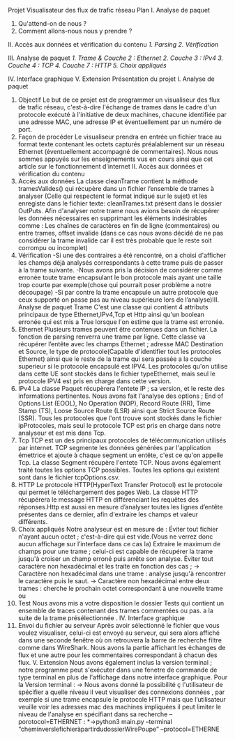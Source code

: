 Projet Visualisateur des flux de trafic réseau 
Plan 
I. Analyse de paquet 
1. Qu'attend-on de nous ?
2. Comment allons-nous nous y prendre ?

II. Accès aux données et vérification du contenu 
*1. Parsing*
*2. Vérification*

III. Analyse de paquet 
*1. Trame & Couche 2 : Ethernet*
*2. Couche 3 : IPv4*
*3. Couche 4 : TCP*
*4. Couche 7 : HTTP*
*5. Choix appliqués*

IV. Interface graphique 
V. Extension 
Présentation du projet 
I. Analyse de paquet 
1. Objectif 
Le but de ce projet est de programmer un visualiseur des flux de trafic réseau, c'est-à-dire l'échange de trames dans le cadre d'un protocole
exécuté à l'initiative de deux machines, chacune identifiée par une adresse MAC, une adresse IP et éventuellement par un numéro de port. 
2. Façon de procéder 
Le visualiseur prendra en entrée un fichier trace au format texte contenant les octets capturés préalablement sur un réseau Ethernet
(éventuellement accompagné de commentaires). Nous nous sommes appuyés sur les enseignements vus en cours ainsi que cet article sur le
fonctionnement d'internet 
II. Accès aux données et vérification du contenu 
1. Accès aux données 
La classe cleanTrame contient la méthode tramesValides() qui récupère dans un fichier l’ensemble de trames à analyser (Celle qui respectent le
format indiqué sur le sujet) et les enregiste dans le fichier texte: cleanTrames.txt présent dans le dossier OutPuts. Afin d'analyser notre trame
nous avions besoin de récupérer les données nécessaires en supprimant les éléments indésirables comme : 
Les chaînes de caractères en fin de ligne (commentaires) ou entre trames,
offset invalide (dans ce cas nous avons décidé de ne pas considérer la trame invalide car il est très probable que le reste soit corrompu ou
incomplet) 
2. Vérification 
-Si une des contraires a été rencontré, on a choisi d'afficher les champs déjà analysés correspondants à cette trame puis de passer à la trame
suivante. -Nous avons pris la décision de considérer comme erronée toute trame encapsulant le bon protocole mais ayant une taille trop courte
par exemple(chose qui pourrait poser problème a notre découpage) -Si par contre la trame encapsule un autre protocole que ceux supporté on
passe pas au niveau supérieure lors de l’analyse)III. Analyse de paquet 
Trame 
C'est une classe qui contient 4 attributs principaux de type Ethernet,IPv4,Tcp et Http ainsi qu'un boolean erronée qui est mis a True lorsque l'on
estime que la trame est erronée. 
1. Ethernet 
Plusieurs trames peuvent être contenues dans un fichier. La fonction de parsing renverra une trame par ligne. Cette classe va récupérer l’entête
avec les champs Ethernet ; adresse MAC Destination et Source, le type de protocole(Capable d'identifier tout les protocoles Ethernet) ainsi que le
reste de la trame qui sera passée a la couche superieur si le protocole encapsulé est IPV4. Les protocoles qu'on utilise dans cette UE sont stockés
dans le fichier typeEthernet, mais seul le protocole IPV4 est pris en charge dans cette version. 
2. IPv4 
La classe Paquet récupèrera l'entete IP ; sa version, et le reste des informations pertinentes. Nous avons fait l'analyse des options ; End of Options
List (EOOL), No Operation (NOP), Record Route (RR), Time Stamp (TS), Loose Source Route (LSR) ainsi que Strict Source Route (SSR). Tous les
protocoles que l'ont trouve sont stockés dans le fichier ipProtocoles, mais seul le protocole TCP est pris en charge dans notre analyseur et est mis
dans Tcp. 
3. Tcp 
TCP est un des principaux protocoles de télécommunication utilisés par internet. TCP segmente les données générées par l'application émettrice
et ajoute à chaque segment un entête, c'est ce qu'on appelle Tcp. La classe Segment récupère l'entete TCP. Nous avons également traité toutes les
options TCP possibles. Toutes les options qui existent sont dans le fichier tcpOptions.csv. 
4. HTTP 
Le protocole HTTP(HyperText Transfer Protocol) est le protocole qui permet le téléchargement des pages Web. La classe HTTP récupérera le
message HTTP en différenciant les requêtes des réponses.Http est aussi en mesure d’analyser toutes les lignes d’entête présentes dans ce dernier,
afin d'extraire les champs et valeur différents. 
5. Choix appliqués 
Notre analyseur est en mesure de : 
Éviter tout fichier n'ayant aucun octet ; c'est-à-dire qui est vide.(Vous ne verrez donc aucun affichage sur l’interface dans ce cas la)
Extraire le maximum de champs pour une trame ; celui-ci est capable de récupérer la trame jusqu'à croiser un champ erroné puis arrête
son analyse.
Éviter tout caractère non hexadécimal et les traite en fonction des cas ; 
-> Caractère non hexadécimal dans une trame : analyse jusqu'à rencontrer le caractère puis le saut.
-> Caractère non hexadécimal entre deux trames : cherche le prochain octet correspondant à une nouvelle trame ou
6. Test 
Nous avons mis a votre disposition le dossier Tests qui contient un ensemble de traces contenant des trames commentées ou pas. 
a la suite de la trame présélectionnée .
IV. Interface graphique 
1. Envoi du fichier au serveur 
Après avoir sélectionné le fichier que vous voulez visualiser, celui-ci est envoyé au serveur, qui sera alors affiché dans une seconde fenêtre où on
retrouvera la barre de recherche filtre comme dans WireShark. Nous avons la partie affichant les échanges de flux et une autre pour les
commentaires correspondant à chacun des flux. 
V. Extension 
Nous avons également inclus la version terminal ; notre programme peut s'exécuter dans une fenetre de commande de type terminal en plus de
l'affichage dans notre interface graphique. 
Pour la Version terminal : -> Nous avons donné la possibilité ç l'utilisateur de spécifier a quelle niveau il veut visualiser des connexions données ,
par exemple si une trame encapsule le protocole HTTP mais que l’utilisateur veuille voir les adresses mac des machines impliquées il peut limiter
le niveau de l'analyse en spécifiant dans sa recherche –porotocol=ETHERNET : *->python3 main.py –terminal
“cheminverslefichieràpartirdudossierWirePoupe” –protocol=ETHERNE
